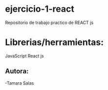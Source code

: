 # ejercicio-1-react

Repositorio de trabajo practico de REACT js

# Librerias/herramientas:
JavaScript
React js

## Autora:
-Tamara Salas
